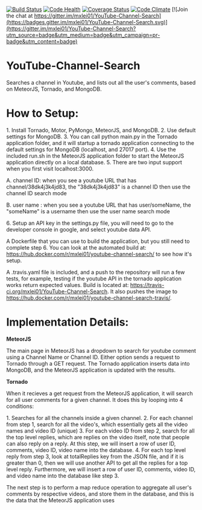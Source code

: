 [![Build Status](https://travis-ci.org/mxlei01/YouTube-Channel-Search.svg?branch=master)](https://travis-ci.org/mxlei01/YouTube-Channel-Search)
[![Code Health](https://landscape.io/github/mxlei01/YouTube-Channel-Search/master/landscape.svg?style=flat)](https://landscape.io/github/mxlei01/YouTube-Channel-Search/master)
[![Coverage Status](https://coveralls.io/repos/mxlei01/YouTube-Channel-Search/badge.svg?branch=master&service=github)](https://coveralls.io/github/mxlei01/YouTube-Channel-Search?branch=master)
[![Code Climate](https://codeclimate.com/github/mxlei01/YouTube-Channel-Search/badges/gpa.svg)](https://codeclimate.com/github/mxlei01/YouTube-Channel-Search)
[![Join the chat at https://gitter.im/mxlei01/YouTube-Channel-Search](https://badges.gitter.im/mxlei01/YouTube-Channel-Search.svg)](https://gitter.im/mxlei01/YouTube-Channel-Search?utm_source=badge&utm_medium=badge&utm_campaign=pr-badge&utm_content=badge)

# YouTube-Channel-Search

<p>Searches a channel in Youtube, and lists out all the user's comments, based on MeteorJS, Tornado, and MongoDB.</p>

<h1> How to Setup: </h1>
1. Install Tornado, Motor, PyMongo, MeteorJS, and MongoDB.
2. Use default settings for MongoDB.
3. You can call python main.py in the Tornado application folder, and it will startup a tornado application connecting to the default settings for MongoDB (localhost, and 27017 port).
4. Use the included run.sh in the MeteorJS application folder to start the MeteorJS application directly on a local database.
5. There are two input support when you first visit localhost:3000.
    <p>A. channel ID: when you see a youtube URL that has channel/38dk4j3k4jd83, the "38dk4j3k4jd83" is a channel ID then use the channel ID search mode</p>
    <p>B. user name : when you see a youtube URL that has user/someName, the "someName" is a username then use the user name search mode</p>
6. Setup an API key in the settings.py file, you will need to go to the developer console in google, and select youtube data API.

A Dockerfile that you can use to build the application, but you still need to complete step 6. You can look at the automated build at: https://hub.docker.com/r/mxlei01/youtube-channel-search/ to see how it's setup.

A .travis.yaml file is included, and a push to the repository will run a few tests, for example, testing if the youtube API in the tornado application works return expected values. Build is located at: https://travis-ci.org/mxlei01/YouTube-Channel-Search. It also pushes the image to https://hub.docker.com/r/mxlei01/youtube-channel-search-travis/.

<h1> Implementation Details: </h1>

<p> <b>MeteorJS</b> </p>
<p> The main page in MeteorJS has a dropdown to search for youtube comment using a Channel Name or Channel ID. Either option sends a request to Tornado through a GET request. The Tornado application inserts data into MongoDB, and the MeteorJS application is updated with the results. </p>

<p> <b>Tornado</b> </p>
<p> When it recieves a get request from the MeteorJS application, it will search for all user comments for a given channel. It does this by looping into 4 conditions:</p>
1. Searches for all the channels inside a given channel.
2. For each channel from step 1, search for all the video's, which essentially gets all the video names and video ID (unique)
3. For each video ID from step 2, search for all the top level replies, which are replies on the video itself, note that people can also reply on a reply. At this step, we will insert a row of user ID, comments, video ID, video name into the database.
4. For each top level reply from step 3, look at totalReplies key from the JSON file, and if it is greater than 0, then we will use another API to get all the replies for a top level reply. Furthermore, we will insert a row of user ID, comments, video ID, and video name into the database like step 3.

<p> The next step is to perform a map reduce operation to aggregate all user's comments by respective videos, and store them in the database, and this is the data that the MeteorJS application uses </p>
